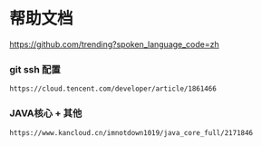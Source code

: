 # 帮助文档
<https://github.com/trending?spoken_language_code=zh>

### git ssh 配置
```
https://cloud.tencent.com/developer/article/1861466
```

### JAVA核心 + 其他
```
https://www.kancloud.cn/imnotdown1019/java_core_full/2171846
```


